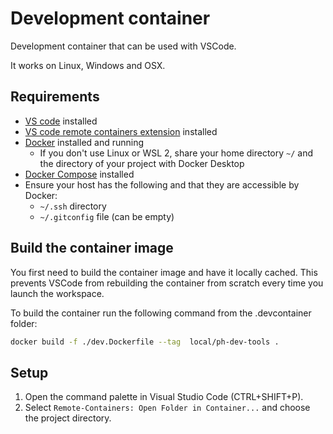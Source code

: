 # Development container

Development container that can be used with VSCode.

It works on Linux, Windows and OSX.

## Requirements

- [VS code](https://code.visualstudio.com/download) installed
- [VS code remote containers extension](https://marketplace.visualstudio.com/items?itemName=ms-vscode-remote.remote-containers) installed
- [Docker](https://www.docker.com/products/docker-desktop) installed and running
    - If you don't use Linux or WSL 2, share your home directory `~/` and the directory of your project with Docker Desktop
- [Docker Compose](https://docs.docker.com/compose/install/) installed
- Ensure your host has the following and that they are accessible by Docker:
    - `~/.ssh` directory
    - `~/.gitconfig` file (can be empty)

## Build the container image

You first need to build the container image and have it locally cached. This prevents VSCode from rebuilding the container from scratch every time you launch the workspace.

To build the container run the following command from the .devcontainer folder:

``` bash
docker build -f ./dev.Dockerfile --tag  local/ph-dev-tools .
```

## Setup

1. Open the command palette in Visual Studio Code (CTRL+SHIFT+P).
1. Select `Remote-Containers: Open Folder in Container...` and choose the project directory.
